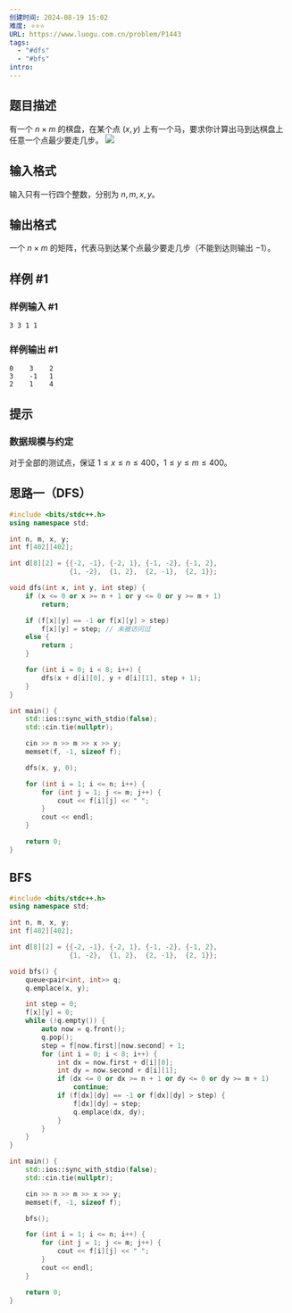 ```yaml
---
创建时间: 2024-08-19 15:02
难度: ⭐️⭐️⭐️
URL: https://www.luogu.com.cn/problem/P1443
tags:
  - "#dfs"
  - "#bfs"
intro:
---
```


## 题目描述

有一个 $n \times m$ 的棋盘，在某个点 $(x, y)$ 上有一个马，要求你计算出马到达棋盘上任意一个点最少要走几步。
![]( https://picture-suyifan.oss-cn-shenzhen.aliyuncs.com/img/20240819150720.png )

## 输入格式

输入只有一行四个整数，分别为 $n, m, x, y$。

## 输出格式

一个 $n \times m$ 的矩阵，代表马到达某个点最少要走几步（不能到达则输出 $-1$）。

## 样例 #1

### 样例输入 #1

```
3 3 1 1
```

### 样例输出 #1

```
0    3    2    
3    -1   1    
2    1    4
```

## 提示

### 数据规模与约定

对于全部的测试点，保证 $1 \leqslant x \leqslant n \leqslant 400$，$1 \leqslant y \leqslant m \leqslant 400$。

## 思路一（DFS）

```cpp
#include <bits/stdc++.h>
using namespace std;

int n, m, x, y;
int f[402][402];

int d[8][2] = {{-2, -1}, {-2, 1}, {-1, -2}, {-1, 2},
               {1, -2},  {1, 2},  {2, -1},  {2, 1}};

void dfs(int x, int y, int step) {
    if (x <= 0 or x >= n + 1 or y <= 0 or y >= m + 1)
        return;

    if (f[x][y] == -1 or f[x][y] > step)
        f[x][y] = step; // 未被访问过
    else {
        return ;
    }

    for (int i = 0; i < 8; i++) {
        dfs(x + d[i][0], y + d[i][1], step + 1);
    }
}

int main() {
    std::ios::sync_with_stdio(false);
    std::cin.tie(nullptr);

    cin >> n >> m >> x >> y;
    memset(f, -1, sizeof f);

    dfs(x, y, 0);

    for (int i = 1; i <= n; i++) {
        for (int j = 1; j <= m; j++) {
            cout << f[i][j] << " ";
        }
        cout << endl;
    }

    return 0;
}

```

## BFS

```cpp
#include <bits/stdc++.h>
using namespace std;

int n, m, x, y;
int f[402][402];

int d[8][2] = {{-2, -1}, {-2, 1}, {-1, -2}, {-1, 2},
               {1, -2},  {1, 2},  {2, -1},  {2, 1}};

void bfs() {
    queue<pair<int, int>> q;
    q.emplace(x, y);

    int step = 0;
    f[x][y] = 0;
    while (!q.empty()) {
        auto now = q.front();
        q.pop();
        step = f[now.first][now.second] + 1;
        for (int i = 0; i < 8; i++) {
            int dx = now.first + d[i][0];
            int dy = now.second + d[i][1];
            if (dx <= 0 or dx >= n + 1 or dy <= 0 or dy >= m + 1)
                continue;
            if (f[dx][dy] == -1 or f[dx][dy] > step) {
                f[dx][dy] = step;
                q.emplace(dx, dy);
            }
        }
    }
}

int main() {
    std::ios::sync_with_stdio(false);
    std::cin.tie(nullptr);

    cin >> n >> m >> x >> y;
    memset(f, -1, sizeof f);

    bfs();

    for (int i = 1; i <= n; i++) {
        for (int j = 1; j <= m; j++) {
            cout << f[i][j] << " ";
        }
        cout << endl;
    }

    return 0;
}

```
